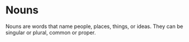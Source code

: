 # Nouns

Nouns are words that name people, places, things, or ideas. They can be singular or plural, common or proper.
